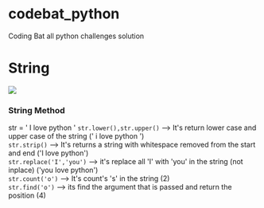 # codebat_python
Coding Bat all python challenges solution
# String
![](https://developers.google.com/edu/python/images/hello.png)

### String Method
str = ' I love python '
```str.lower(),str.upper()``` --> It's return lower case and upper case of the string (' i love python ')     
```str.strip()``` --> It's returns a string with whitespace removed from the start and end ('I love python')  
```str.replace('I','you')``` --> it's replace all 'I' with 'you' in the string (not inplace) ('you love python')    
```str.count('o')``` --> It's count's 's' in the string (2)   
```str.find('o')``` --> its find the argument that is passed and return the position (4)  
 
